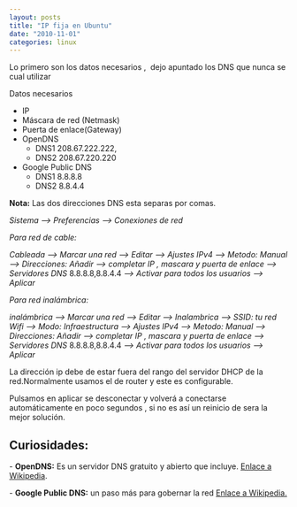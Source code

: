 ```yaml
---
layout: posts
title: "IP fija en Ubuntu"
date: "2010-11-01"
categories: linux
---
```


Lo primero son los datos necesarios ,  dejo apuntado los DNS que nunca se cual utilizar

Datos necesarios

- IP
- Máscara de red (Netmask)
- Puerta de enlace(Gateway)
- OpenDNS
    - DNS1 208.67.222.222,
    - DNS2 208.67.220.220
- Google Public DNS
    - DNS1 8.8.8.8
    - DNS2 8.8.4.4

**Nota:** Las dos direcciones DNS esta separas por comas.

_Sistema –> Preferencias –> Conexiones de red_

_Para red de cable:_

_Cableada_ _–> Marcar una red_ _–> Editar_ _–>_ _Ajustes IPv4_ _–> Metodo: Manual_ _–> Direcciones: Añadir_ _–> completar IP , mascara y puerta de enlace_ _–> Servidores DNS_ 8.8.8.8,8.8.4.4 _–> Activar para todos los usuarios_ _–> Aplicar_

_Para red inalámbrica:_

_inalámbrica_ _–> Marcar una red_ _–> Editar_ _–> Inalambrica_ _–> SSID: tu red Wifi_ _–> Modo: Infraestructura_ _–>_ _Ajustes IPv4_ _–> Metodo: Manual_ _–> Direcciones: Añadir_ _–> completar IP , mascara y puerta de enlace_ _–> Servidores DNS_ 8.8.8.8,8.8.4.4 _–> Activar para todos los usuarios_ _–> Aplicar_

La dirección ip debe de estar fuera del rango del servidor DHCP de la red.Normalmente usamos el de router y este es configurable.

Pulsamos en aplicar se desconectar y volverá a conectarse automáticamente en poco segundos , si no es así un reinicio de sera la mejor solución.

## Curiosidades:

\- **OpenDNS:** Es un servidor DNS gratuito y abierto que incluye. [Enlace a Wikipedia](https://es.wikipedia.org/wiki/OpenDNS).

\- **Google Public DNS:** un paso más para gobernar la red [Enlace a Wikipedia.](https://es.wikipedia.org/wiki/Google_Public_DNS)
